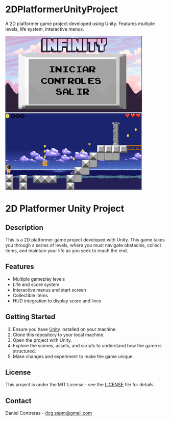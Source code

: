 # 2DPlatformerUnityProject

A 2D platformer game project developed using Unity. Features multiple levels, life system, interactive menus.

![Preview Image 1](https://github.com/Dxnixl664/2DPlatformerUnityProject/blob/main/image2.png)
![Preview Image 2](https://github.com/Dxnixl664/2DPlatformerUnityProject/blob/main/image1.png)

# 2D Platformer Unity Project

## Description
This is a 2D platformer game project developed with Unity. This game takes you through a series of levels, where you must navigate obstacles, collect items, and maintain your life as you seek to reach the end.

## Features
- Multiple gameplay levels
- Life and score system
- Interactive menus and start screen
- Collectible items
- HUD integration to display score and lives

## Getting Started
1. Ensure you have [Unity](https://unity3d.com/get-unity/download) installed on your machine.
2. Clone this repository to your local machine.
3. Open the project with Unity.
4. Explore the scenes, assets, and scripts to understand how the game is structured.
5. Make changes and experiment to make the game unique.

## License
This project is under the MIT License - see the [LICENSE](LICENSE.md) file for details.

## Contact
Daniel Contreras - dcg.sspm@gmail.com
